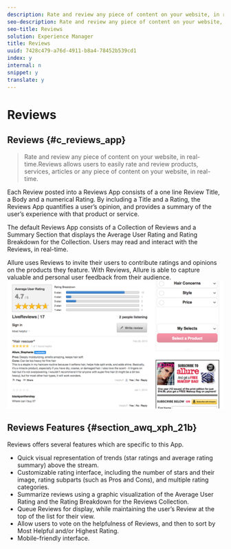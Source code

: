 ```yaml
---
description: Rate and review any piece of content on your website, in real-time.
seo-description: Rate and review any piece of content on your website, in real-time.
seo-title: Reviews
solution: Experience Manager
title: Reviews
uuid: 7428c479-a76d-4911-b8a4-78452b539cd1
index: y
internal: n
snippet: y
translate: y
---
```


# Reviews

## Reviews {#c_reviews_app}
>Rate and review any piece of content on your website, in real-time.Reviews allows users to easily rate and review products, services, articles or any piece of content on your website, in real-time.

Each Review posted into a Reviews App consists of a one line Review Title, a Body and a numerical Rating. By including a Title and a Rating, the Reviews App quantifies a user’s opinion, and provides a summary of the user’s experience with that product or service.

The default Reviews App consists of a Collection of Reviews and a Summary Section that displays the Average User Rating and Rating Breakdown for the Collection. Users may read and interact with the Reviews, in real-time.

Allure uses Reviews to invite their users to contribute ratings and opinions on the products they feature. With Reviews, Allure is able to capture valuable and personal user feedback from their audience.
![](assets/ReviewsAllure.png) 
## Reviews Features {#section_awq_xph_21b}

Reviews offers several features which are specific to this App.

* Quick visual representation of trends (star ratings and average rating summary) above the stream.
* Customizable rating interface, including the number of stars and their image, rating subparts (such as Pros and Cons), and multiple rating categories.
* Summarize reviews using a graphic visualization of the Average User Rating and the Rating Breakdown for the Reviews Collection.
* Queue Reviews for display, while maintaining the user’s Review at the top of the list for their view.
* Allow users to vote on the helpfulness of Reviews, and then to sort by Most Helpful and/or Highest Rating.
* Mobile-friendly interface.
